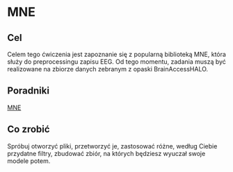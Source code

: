 # MNE

## Cel
Celem tego ćwiczenia jest zapoznanie się z popularną biblioteką MNE, która służy do preprocessingu zapisu EEG. Od tego momentu, zadania muszą być realizowane na zbiorze danych zebranym z opaski BrainAccessHALO.

## Poradniki
[MNE](https://mne.tools/stable/index.html)

## Co zrobić
Spróbuj otworzyć pliki, przetworzyć je, zastosować różne, według Ciebie przydatne filtry, zbudować zbiór, na których będziesz wyuczał swoje modele potem.